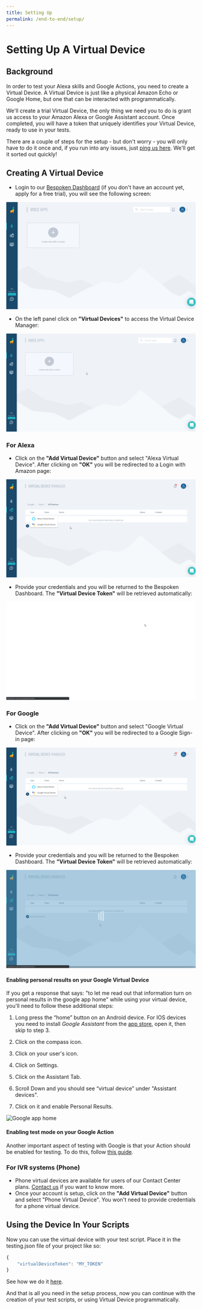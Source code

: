 ```yaml
---
title: Setting Up
permalink: /end-to-end/setup/
---
```


# Setting Up A Virtual Device
## Background
In order to test your Alexa skills and Google Actions, you need to create a Virtual Device. A Virtual Device is just like a physical Amazon Echo or Google Home, but one that can be interacted with programmatically.

We'll create a trial Virtual Device, the only thing we need you to do is grant us access to your Amazon Alexa or Google Assistant account. Once completed, you will have a token that uniquely identifies your Virtual Device, ready to use in your tests.

There are a couple of steps for the setup - but don't worry - you will only have to do it once and, if you run into any issues, just [ping us here](https://gitter.im/bespoken/bst/). We'll get it sorted out quickly!

## Creating A Virtual Device

- Login to our [Bespoken Dashboard](https://apps.bespoken.io/dashboard) (if you don't have an account yet, apply for a free trial), you will see the following screen:

![Bespoken Dashboard](./assets/dashboard.png "Bespoken Dashboard")

- On the left panel click on **"Virtual Devices"** to access the Virtual Device Manager:

![Virtual Device Manager](./assets/virtualDeviceManager.gif "Virtual Device Manager")
### For Alexa
- Click on the **"Add Virtual Device"** button and select "Alexa Virtual Device". After clicking on **"OK"** you will be redirected to a Login with Amazon page:

![Virtual Device Manager Dialog](./assets/VirtualDeviceManagerDialog.gif "Virtual Device Manager Dialog")

- Provide your credentials and you will be returned to the Bespoken Dashboard. The **"Virtual Device Token"** will be retrieved automatically:

![Virtual Device Manager With Token](./assets/VirtualDeviceManagerWithToken.gif "Virtual Device Manager With Token")

### For Google
- Click on the  **"Add Virtual Device"** button and select "Google Virtual Device". After clicking on **"OK"** you will be redirected to a Google Sign-in page:

![Virtual Device Manager Dialog](./assets/VirtualDeviceManagerDialogGoogle.gif "Virtual Device Manager Dialog")

- Provide your credentials and you will be returned to the Bespoken Dashboard. The **"Virtual Device Token"** will be retrieved automatically:

![Virtual Device Manager With Token](./assets/VirtualDeviceManagerWithTokenGoogle.gif "Virtual Device Manager With Token")

#### Enabling personal results on your Google Virtual Device
If you get a response that says: "to let me read out that information turn on personal results in the google app home" while using your virtual device, you'll need to follow these additional steps:

1. Long press the “home” button on an Android device. For IOS devices you need to install *Google Assistant* from the [app store](https://itunes.apple.com/us/app/google-assistant/id1220976145), open it, then skip to step 3.

2. Click on the compass icon.

3. Click on your user's icon.

4. Click on Settings.

5. Click on the Assistant Tab.

6. Scroll Down and you should see “virtual device” under "Assistant devices".

7. Click on it and enable Personal Results.

![Google app home](./assets/enable-personal-results.gif "enable personal results")

#### Enabling test mode on your Google Action
Another important aspect of testing with Google is that your Action should be enabled for testing. To do this, follow [this guide](https://developers.google.com/assistant/smarthome/develop/testing#setup).

### For IVR systems (Phone)

- Phone virtual devices are available for users of our Contact Center plans. [Contact us](mailto:contact@bespoken.io) if you want to know more.
- Once your account is setup, click on the  **"Add Virtual Device"** button and select "Phone Virtual Device". You won't need to provide credentials for a phone virtual device.


## Using the Device In Your Scripts
Now you can use the virtual device with your test script. Place it in the testing.json file of your project like so:
``` js
{
    "virtualDeviceToken": "MY_TOKEN"
}
```

See how we do it [here](https://github.com/bespoken-samples/virtual-device-example/blob/master/testing.json).

And that is all you need in the setup process, now you can continue with the creation of your test scripts, or using Virtual Device programmatically.
